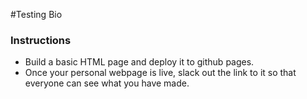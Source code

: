 #Testing Bio

### Instructions

* Build a basic HTML page and deploy it to github pages.
* Once your personal webpage is live, slack out the link to it so that everyone can see what you have made.


